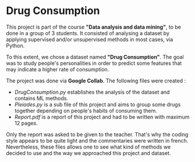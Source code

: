 # Drug Consumption

This project is part of the course **"Data analysis and data mining"**, to be done in a group of 3 students. 
It consisted of analysing a dataset by applying supervised and/or unsupervised methods in most cases, via Python. 

To this extent, we chose a dataset named **"Drug Consumption"**. 
The goal was to study people's personalities in order to predict some features that may indicate a higher rate of consumption. 

The project was done via **Google Collab**. The following files were created : 
- *DrugConsumption.py* establishes the analysis of the dataset and contains ML methods. 
- *Pleiades.py* is a sub file of this project and aims to group some drugs together depending on people's habits of consuming them. 
- *Report.pdf* is a report of this project and had to be written with maximum 12 pages. 

Only the report was asked to be given to the teacher. That's why the coding style appears to be quite light and the commentaries were written in french. Nevertheless, these files allows one to see what kind of methods we decided to use and the way we approached this project and dataset.  

